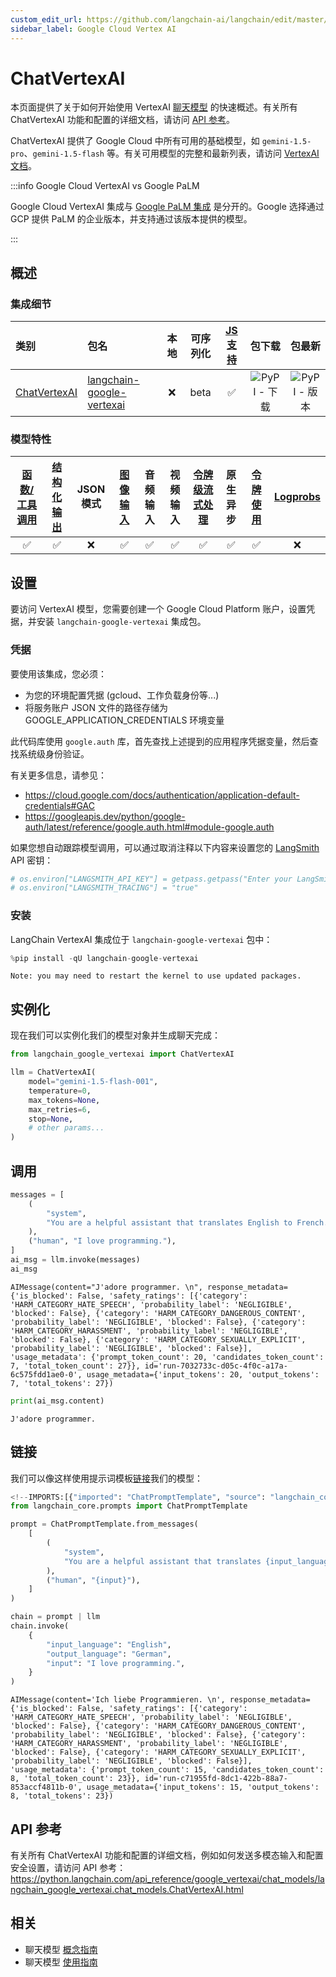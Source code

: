 ```yaml
---
custom_edit_url: https://github.com/langchain-ai/langchain/edit/master/docs/docs/integrations/chat/google_vertex_ai_palm.ipynb
sidebar_label: Google Cloud Vertex AI
---
```

# ChatVertexAI

本页面提供了关于如何开始使用 VertexAI [聊天模型](/docs/concepts/#chat-models) 的快速概述。有关所有 ChatVertexAI 功能和配置的详细文档，请访问 [API 参考](https://python.langchain.com/api_reference/google_vertexai/chat_models/langchain_google_vertexai.chat_models.ChatVertexAI.html)。

ChatVertexAI 提供了 Google Cloud 中所有可用的基础模型，如 `gemini-1.5-pro`、`gemini-1.5-flash` 等。有关可用模型的完整和最新列表，请访问 [VertexAI 文档](https://cloud.google.com/vertex-ai/docs/generative-ai/model-reference/overview)。

:::info Google Cloud VertexAI vs Google PaLM

Google Cloud VertexAI 集成与 [Google PaLM 集成](/docs/integrations/chat/google_generative_ai/) 是分开的。Google 选择通过 GCP 提供 PaLM 的企业版本，并支持通过该版本提供的模型。

:::

## 概述
### 集成细节

| 类别 | 包名 | 本地 | 可序列化 | [JS 支持](https://js.langchain.com/docs/integrations/chat/google_vertex_ai) | 包下载 | 包最新 |
| :--- | :--- | :---: | :---: |  :---: | :---: | :---: |
| [ChatVertexAI](https://python.langchain.com/api_reference/google_vertexai/chat_models/langchain_google_vertexai.chat_models.ChatVertexAI.html) | [langchain-google-vertexai](https://python.langchain.com/api_reference/google_vertexai/index.html) | ❌ | beta | ✅ | ![PyPI - 下载](https://img.shields.io/pypi/dm/langchain-google-vertexai?style=flat-square&label=%20) | ![PyPI - 版本](https://img.shields.io/pypi/v/langchain-google-vertexai?style=flat-square&label=%20) |

### 模型特性
| [函数/工具调用](/docs/how_to/tool_calling) | [结构化输出](/docs/how_to/structured_output/) | JSON模式 | [图像输入](/docs/how_to/multimodal_inputs/) | 音频输入 | 视频输入 | [令牌级流式处理](/docs/how_to/chat_streaming/) | 原生异步 | [令牌使用](/docs/how_to/chat_token_usage_tracking/) | [Logprobs](/docs/how_to/logprobs/) |
| :---: | :---: | :---: | :---: |  :---: | :---: | :---: | :---: | :---: | :---: |
| ✅ | ✅ | ❌ | ✅ | ✅ | ✅ | ✅ | ✅ | ✅ | ❌ |

## 设置

要访问 VertexAI 模型，您需要创建一个 Google Cloud Platform 账户，设置凭据，并安装 `langchain-google-vertexai` 集成包。

### 凭据

要使用该集成，您必须：
- 为您的环境配置凭据 (gcloud、工作负载身份等...)
- 将服务账户 JSON 文件的路径存储为 GOOGLE_APPLICATION_CREDENTIALS 环境变量

此代码库使用 `google.auth` 库，首先查找上述提到的应用程序凭据变量，然后查找系统级身份验证。

有关更多信息，请参见：
- https://cloud.google.com/docs/authentication/application-default-credentials#GAC
- https://googleapis.dev/python/google-auth/latest/reference/google.auth.html#module-google.auth

如果您想自动跟踪模型调用，可以通过取消注释以下内容来设置您的 [LangSmith](https://docs.smith.langchain.com/) API 密钥：


```python
# os.environ["LANGSMITH_API_KEY"] = getpass.getpass("Enter your LangSmith API key: ")
# os.environ["LANGSMITH_TRACING"] = "true"
```

### 安装

LangChain VertexAI 集成位于 `langchain-google-vertexai` 包中：


```python
%pip install -qU langchain-google-vertexai
```
```output
Note: you may need to restart the kernel to use updated packages.
```
## 实例化

现在我们可以实例化我们的模型对象并生成聊天完成：


```python
from langchain_google_vertexai import ChatVertexAI

llm = ChatVertexAI(
    model="gemini-1.5-flash-001",
    temperature=0,
    max_tokens=None,
    max_retries=6,
    stop=None,
    # other params...
)
```

## 调用


```python
messages = [
    (
        "system",
        "You are a helpful assistant that translates English to French. Translate the user sentence.",
    ),
    ("human", "I love programming."),
]
ai_msg = llm.invoke(messages)
ai_msg
```



```output
AIMessage(content="J'adore programmer. \n", response_metadata={'is_blocked': False, 'safety_ratings': [{'category': 'HARM_CATEGORY_HATE_SPEECH', 'probability_label': 'NEGLIGIBLE', 'blocked': False}, {'category': 'HARM_CATEGORY_DANGEROUS_CONTENT', 'probability_label': 'NEGLIGIBLE', 'blocked': False}, {'category': 'HARM_CATEGORY_HARASSMENT', 'probability_label': 'NEGLIGIBLE', 'blocked': False}, {'category': 'HARM_CATEGORY_SEXUALLY_EXPLICIT', 'probability_label': 'NEGLIGIBLE', 'blocked': False}], 'usage_metadata': {'prompt_token_count': 20, 'candidates_token_count': 7, 'total_token_count': 27}}, id='run-7032733c-d05c-4f0c-a17a-6c575fdd1ae0-0', usage_metadata={'input_tokens': 20, 'output_tokens': 7, 'total_tokens': 27})
```



```python
print(ai_msg.content)
```
```output
J'adore programmer.
```
## 链接

我们可以像这样使用提示词模板[链接](/docs/how_to/sequence/)我们的模型：


```python
<!--IMPORTS:[{"imported": "ChatPromptTemplate", "source": "langchain_core.prompts", "docs": "https://python.langchain.com/api_reference/core/prompts/langchain_core.prompts.chat.ChatPromptTemplate.html", "title": "ChatVertexAI"}]-->
from langchain_core.prompts import ChatPromptTemplate

prompt = ChatPromptTemplate.from_messages(
    [
        (
            "system",
            "You are a helpful assistant that translates {input_language} to {output_language}.",
        ),
        ("human", "{input}"),
    ]
)

chain = prompt | llm
chain.invoke(
    {
        "input_language": "English",
        "output_language": "German",
        "input": "I love programming.",
    }
)
```



```output
AIMessage(content='Ich liebe Programmieren. \n', response_metadata={'is_blocked': False, 'safety_ratings': [{'category': 'HARM_CATEGORY_HATE_SPEECH', 'probability_label': 'NEGLIGIBLE', 'blocked': False}, {'category': 'HARM_CATEGORY_DANGEROUS_CONTENT', 'probability_label': 'NEGLIGIBLE', 'blocked': False}, {'category': 'HARM_CATEGORY_HARASSMENT', 'probability_label': 'NEGLIGIBLE', 'blocked': False}, {'category': 'HARM_CATEGORY_SEXUALLY_EXPLICIT', 'probability_label': 'NEGLIGIBLE', 'blocked': False}], 'usage_metadata': {'prompt_token_count': 15, 'candidates_token_count': 8, 'total_token_count': 23}}, id='run-c71955fd-8dc1-422b-88a7-853accf4811b-0', usage_metadata={'input_tokens': 15, 'output_tokens': 8, 'total_tokens': 23})
```


## API 参考

有关所有 ChatVertexAI 功能和配置的详细文档，例如如何发送多模态输入和配置安全设置，请访问 API 参考：https://python.langchain.com/api_reference/google_vertexai/chat_models/langchain_google_vertexai.chat_models.ChatVertexAI.html


## 相关

- 聊天模型 [概念指南](/docs/concepts/#chat-models)
- 聊天模型 [使用指南](/docs/how_to/#chat-models)
